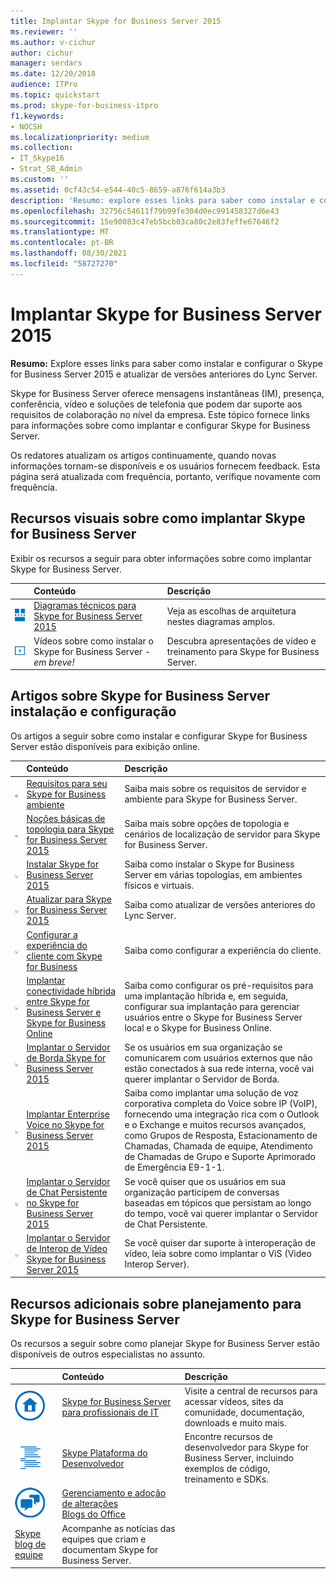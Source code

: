 ```yaml
---
title: Implantar Skype for Business Server 2015
ms.reviewer: ''
ms.author: v-cichur
author: cichur
manager: serdars
ms.date: 12/20/2018
audience: ITPro
ms.topic: quickstart
ms.prod: skype-for-business-itpro
f1.keywords:
- NOCSH
ms.localizationpriority: medium
ms.collection:
- IT_Skype16
- Strat_SB_Admin
ms.custom: ''
ms.assetid: 0cf43c54-e544-40c5-8659-a876f614a3b3
description: 'Resumo: explore esses links para saber como instalar e configurar o Skype for Business Server 2015 e atualizar de versões anteriores do Lync Server.'
ms.openlocfilehash: 32756c54611f79b99fe304d0ec991458327d6e43
ms.sourcegitcommit: 15e90083c47eb5bcb03ca80c2e83feffe67646f2
ms.translationtype: MT
ms.contentlocale: pt-BR
ms.lasthandoff: 08/30/2021
ms.locfileid: "58727270"
---
```

# <a name="deploy-skype-for-business-server-2015"></a>Implantar Skype for Business Server 2015
 
**Resumo:** Explore esses links para saber como instalar e configurar o Skype for Business Server 2015 e atualizar de versões anteriores do Lync Server.
  
Skype for Business Server oferece mensagens instantâneas (IM), presença, conferência, vídeo e soluções de telefonia que podem dar suporte aos requisitos de colaboração no nível da empresa. Este tópico fornece links para informações sobre como implantar e configurar Skype for Business Server. 
  
Os redatores atualizam os artigos continuamente, quando novas informações tornam-se disponíveis e os usuários fornecem feedback. Esta página será atualizada com frequência, portanto, verifique novamente com frequência.
## <a name="visual-resources-about-how-to-deploy-skype-for-business-server"></a>Recursos visuais sobre como implantar Skype for Business Server

Exibir os recursos a seguir para obter informações sobre como implantar Skype for Business Server.
  
||**Conteúdo**|**Descrição**|
|:-----|:-----|:-----|
|![Ícone para diagramas técnicos.](../media/87de0d09-77fd-46f2-b9f6-99a7998fd332.png)|[Diagramas técnicos para Skype for Business Server 2015](../technical-diagrams.md) <br/> |Veja as escolhas de arquitetura nestes diagramas amplos.  <br/> |
|![Ícone para vídeos.](../media/143e0d86-1c68-482a-9bf9-93e7966acca0.png)|Vídeos sobre como instalar o Skype for Business Server - *em breve!*  <br/> |Descubra apresentações de vídeo e treinamento para Skype for Business Server.  <br/> |
   
##  <a name="articles-about-skype-for-business-server-installation-and-configuration"></a>Artigos sobre Skype for Business Server instalação e configuração

Os artigos a seguir sobre como instalar e configurar Skype for Business Server estão disponíveis para exibição online. 
  
||**Conteúdo**|**Descrição**|
|:-----|:-----|:-----|
|![Ícone para documentação.](../media/e4c786ef-1fff-4512-87c5-748543c60222.png)|[Requisitos para seu Skype for Business ambiente](../plan-your-deployment/requirements-for-your-environment/requirements-for-your-environment.md) <br/> |Saiba mais sobre os requisitos de servidor e ambiente para Skype for Business Server.  <br/> |
|![Ícone para documentação.](../media/e4c786ef-1fff-4512-87c5-748543c60222.png)|[Noções básicas de topologia para Skype for Business Server 2015](../plan-your-deployment/topology-basics/topology-basics.md) <br/> |Saiba mais sobre opções de topologia e cenários de localização de servidor para Skype for Business Server.  <br/> |
|![Ícone numérico como fazer isso.](../media/d73b5029-a6ba-4abd-9197-d8151dabf56e.png)|[Instalar Skype for Business Server 2015](install/install.md) <br/> |Saiba como instalar o Skype for Business Server em várias topologias, em ambientes físicos e virtuais.  <br/> |
|![Ícone numérico como fazer isso.](../media/d73b5029-a6ba-4abd-9197-d8151dabf56e.png)|[Atualizar para Skype for Business Server 2015](upgrade-to-skype-for-business-server.md) <br/> |Saiba como atualizar de versões anteriores do Lync Server.  <br/> |
|![Ícone numérico como fazer isso.](../media/d73b5029-a6ba-4abd-9197-d8151dabf56e.png)|[Configurar a experiência do cliente com Skype for Business](deploy-clients/configure-the-client-experience.md) <br/> |Saiba como configurar a experiência do cliente.  <br/> |
|![Ícone numérico como fazer isso.](../media/d73b5029-a6ba-4abd-9197-d8151dabf56e.png)|[Implantar conectividade híbrida entre Skype for Business Server e Skype for Business Online](../../SfbHybrid/hybrid/configure-hybrid-connectivity.md?bc=%2fSkypeForBusiness%2fbreadcrumb%2ftoc.json&toc=%2fSkypeForBusiness%2ftoc.json) <br/> |Saiba como configurar os pré-requisitos para uma implantação híbrida e, em seguida, configurar sua implantação para gerenciar usuários entre o Skype for Business Server local e o Skype for Business Online.  <br/> |
|![Ícone numérico como fazer isso.](../media/d73b5029-a6ba-4abd-9197-d8151dabf56e.png)|[Implantar o Servidor de Borda Skype for Business Server 2015](deploy-edge-server/deploy-edge-server.md) <br/> |Se os usuários em sua organização se comunicarem com usuários externos que não estão conectados à sua rede interna, você vai querer implantar o Servidor de Borda.  <br/> |
|![Ícone numérico como fazer isso.](../media/d73b5029-a6ba-4abd-9197-d8151dabf56e.png)|[Implantar Enterprise Voice no Skype for Business Server 2015](deploy-enterprise-voice/deploy-enterprise-voice.md) <br/> |Saiba como implantar uma solução de voz corporativa completa do Voice sobre IP (VoIP), fornecendo uma integração rica com o Outlook e o Exchange e muitos recursos avançados, como Grupos de Resposta, Estacionamento de Chamadas, Chamada de equipe, Atendimento de Chamadas de Grupo e Suporte Aprimorado de Emergência E9-1-1.  <br/> |
|![Ícone numérico como fazer isso.](../media/d73b5029-a6ba-4abd-9197-d8151dabf56e.png)|[Implantar o Servidor de Chat Persistente no Skype for Business Server 2015](deploy-persistent-chat-server/deploy-persistent-chat-server.md) <br/> |Se você quiser que os usuários em sua organização participem de conversas baseadas em tópicos que persistam ao longo do tempo, você vai querer implantar o Servidor de Chat Persistente.  <br/> |
|![Ícone numérico como fazer isso.](../media/d73b5029-a6ba-4abd-9197-d8151dabf56e.png)|[Implantar o Servidor de Interop de Vídeo Skype for Business Server 2015](deploy-video-interop-server/deploy-video-interop-server.md) <br/> |Se você quiser dar suporte à interoperação de vídeo, leia sobre como implantar o ViS (Video Interop Server).  <br/> |
   
## <a name="additional-resources-about-planning-for-skype-for-business-server"></a>Recursos adicionais sobre planejamento para Skype for Business Server

Os recursos a seguir sobre como planejar Skype for Business Server estão disponíveis de outros especialistas no assunto. 
  
||**Conteúdo**|**Descrição**|
|:-----|:-----|:-----|
|![Ícone para Documentos.](../media/4eff581b-890b-46cb-8224-a4122137d27e.png)|[Skype for Business Server para profissionais de IT](../../Hub/index.yml) <br/> |Visite a central de recursos para acessar vídeos, sites da comunidade, documentação, downloads e muito mais.  <br/> |
|![Ícone para conteúdo do desenvolvedor.](../media/3626138a-2778-407e-911f-a0dcbdc36684.png)|[Skype Plataforma do Desenvolvedor](/skype-sdk/skypedeveloperplatform) <br/> |Encontre recursos de desenvolvedor para Skype for Business Server, incluindo exemplos de código, treinamento e SDKs.  <br/> |
|![Ícone para notícias, blogs e assim por diante.](../media/ac692cb8-7db8-4810-b53f-1bc88b1e4cac.png)|[Gerenciamento e adoção de alterações](https://go.microsoft.com/fwlink/p/?LinkId=532796) <br/> [Blogs do Office](https://go.microsoft.com/fwlink/p/?LinkId=528899) <br/> 
[Skype blog de equipe](https://go.microsoft.com/fwlink/p/?LinkId=532818) <br/> |Acompanhe as notícias das equipes que criam e documentam Skype for Business Server.  <br/> |

